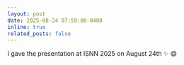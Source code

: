 ```yaml
---
layout: post
date: 2025-08-24 07:59:00-0400
inline: true
related_posts: false
---
```


I gave the presentation at ISNN 2025 on August 24th :sparkles: :smile:
